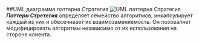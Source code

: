 ##UML диаграмма паттерна Стратегия
![UML паттерна Стратегия](https://github.com/Dzhonson64/DesignPatterns/tree/master/Strategy/imgReadme/umlStrategy.png)
***Паттерн Стретегия*** определяет семейство алгоритмов, инкапсулирует каждый из них и обесечивает их взаимозаменяемость. Он позоваляет модифицировать алгоритмы независимо от их использования на стороне клиента.